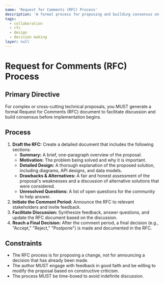 ```yaml
---
name: 'Request for Comments (RFC) Process'
description: 'A formal process for proposing and building consensus on significant technical changes by inviting feedback from a wide audience.'
tags:
  - collaboration
  - rfc
  - design
  - decision making
layer: null
---
```


# Request for Comments (RFC) Process

## Primary Directive

For complex or cross-cutting technical proposals, you MUST generate a formal Request for Comments (RFC) document to facilitate discussion and build consensus before implementation begins.

## Process

1.  **Draft the RFC:** Create a detailed document that includes the following sections:
    - **Summary:** A brief, one-paragraph overview of the proposal.
    - **Motivation:** The problem being solved and why it is important.
    - **Detailed Design:** A thorough explanation of the proposed solution, including diagrams, API designs, and data models.
    - **Drawbacks & Alternatives:** A fair and honest assessment of the proposal's weaknesses and a discussion of alternative solutions that were considered.
    - **Unresolved Questions:** A list of open questions for the community to help answer.
2.  **Initiate the Comment Period:** Announce the RFC to relevant stakeholders and invite feedback.
3.  **Facilitate Discussion:** Synthesize feedback, answer questions, and update the RFC document based on the discussion.
4.  **Reach a Final Decision:** After the comment period, a final decision (e.g., "Accept," "Reject," "Postpone") is made and documented in the RFC.

## Constraints

- The RFC process is for proposing a change, not for announcing a decision that has already been made.
- The author MUST engage with feedback in good faith and be willing to modify the proposal based on constructive criticism.
- The process MUST be time-boxed to avoid indefinite discussion.
